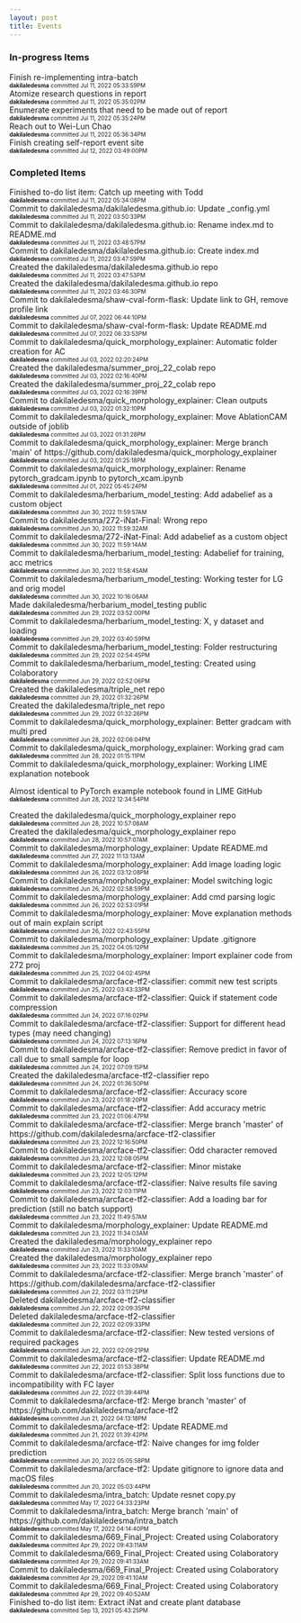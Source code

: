 ```yaml
---
layout: post
title: Events
---
```


### In-progress Items

<div class="message">
    Finish re-implementing intra-batch<br>
    <span style="font-size:10px;"><b>dakilaledesma</b> committed Jul 11, 2022 05:33:59PM</span>
</div>


<div class="message">
    Atomize research questions in report<br>
    <span style="font-size:10px;"><b>dakilaledesma</b> committed Jul 11, 2022 05:35:02PM</span>
</div>


<div class="message">
    Enumerate experiments that need to be made out of report<br>
    <span style="font-size:10px;"><b>dakilaledesma</b> committed Jul 11, 2022 05:35:24PM</span>
</div>


<div class="message">
    Reach out to Wei-Lun Chao<br>
    <span style="font-size:10px;"><b>dakilaledesma</b> committed Jul 11, 2022 05:36:34PM</span>
</div>


<div class="message">
    Finish creating self-report event site<br>
    <span style="font-size:10px;"><b>dakilaledesma</b> committed Jul 12, 2022 03:49:00PM</span>
</div>

### Completed Items

<div class="message">
    Finished to-do list item: Catch up meeting with Todd<br>
    <span style="font-size:10px;"><b>dakilaledesma</b> committed Jul 11, 2022 05:34:08PM</span>
</div>


<div class="message">
    Commit to dakilaledesma/dakilaledesma.github.io: Update _config.yml<br>
    <span style="font-size:10px;"><b>dakilaledesma</b> committed Jul 11, 2022 03:50:33PM</span>
</div>


<div class="message">
    Commit to dakilaledesma/dakilaledesma.github.io: Rename index.md to README.md<br>
    <span style="font-size:10px;"><b>dakilaledesma</b> committed Jul 11, 2022 03:48:57PM</span>
</div>


<div class="message">
    Commit to dakilaledesma/dakilaledesma.github.io: Create index.md<br>
    <span style="font-size:10px;"><b>dakilaledesma</b> committed Jul 11, 2022 03:47:59PM</span>
</div>


<div class="message">
    Created the dakilaledesma/dakilaledesma.github.io repo<br>
    <span style="font-size:10px;"><b>dakilaledesma</b> committed Jul 11, 2022 03:47:53PM</span>
</div>


<div class="message">
    Created the dakilaledesma/dakilaledesma.github.io repo<br>
    <span style="font-size:10px;"><b>dakilaledesma</b> committed Jul 11, 2022 03:46:30PM</span>
</div>


<div class="message">
    Commit to dakilaledesma/shaw-cval-form-flask: Update link to GH, remove profile link<br>
    <span style="font-size:10px;"><b>dakilaledesma</b> committed Jul 07, 2022 06:44:10PM</span>
</div>


<div class="message">
    Commit to dakilaledesma/shaw-cval-form-flask: Update README.md<br>
    <span style="font-size:10px;"><b>dakilaledesma</b> committed Jul 07, 2022 06:33:53PM</span>
</div>


<div class="message">
    Commit to dakilaledesma/quick_morphology_explainer: Automatic folder creation for AC<br>
    <span style="font-size:10px;"><b>dakilaledesma</b> committed Jul 03, 2022 02:20:24PM</span>
</div>


<div class="message">
    Created the dakilaledesma/summer_proj_22_colab repo<br>
    <span style="font-size:10px;"><b>dakilaledesma</b> committed Jul 03, 2022 02:16:40PM</span>
</div>


<div class="message">
    Created the dakilaledesma/summer_proj_22_colab repo<br>
    <span style="font-size:10px;"><b>dakilaledesma</b> committed Jul 03, 2022 02:16:39PM</span>
</div>


<div class="message">
    Commit to dakilaledesma/quick_morphology_explainer: Clean outputs<br>
    <span style="font-size:10px;"><b>dakilaledesma</b> committed Jul 03, 2022 01:32:10PM</span>
</div>


<div class="message">
    Commit to dakilaledesma/quick_morphology_explainer: Move AblationCAM outside of joblib<br>
    <span style="font-size:10px;"><b>dakilaledesma</b> committed Jul 03, 2022 01:31:28PM</span>
</div>


<div class="message">
    Commit to dakilaledesma/quick_morphology_explainer: Merge branch 'main' of https://github.com/dakilaledesma/quick_morphology_explainer<br>
    <span style="font-size:10px;"><b>dakilaledesma</b> committed Jul 03, 2022 01:25:18PM</span>
</div>


<div class="message">
    Commit to dakilaledesma/quick_morphology_explainer: Rename pytorch_gradcam.ipynb to pytorch_xcam.ipynb<br>
    <span style="font-size:10px;"><b>dakilaledesma</b> committed Jul 01, 2022 05:45:24PM</span>
</div>


<div class="message">
    Commit to dakilaledesma/herbarium_model_testing: Add adabelief as a custom object<br>
    <span style="font-size:10px;"><b>dakilaledesma</b> committed Jun 30, 2022 11:59:57AM</span>
</div>


<div class="message">
    Commit to dakilaledesma/272-iNat-Final: Wrong repo<br>
    <span style="font-size:10px;"><b>dakilaledesma</b> committed Jun 30, 2022 11:59:32AM</span>
</div>


<div class="message">
    Commit to dakilaledesma/272-iNat-Final: Add adabelief as a custom object<br>
    <span style="font-size:10px;"><b>dakilaledesma</b> committed Jun 30, 2022 11:59:14AM</span>
</div>


<div class="message">
    Commit to dakilaledesma/herbarium_model_testing: Adabelief for training, acc metrics<br>
    <span style="font-size:10px;"><b>dakilaledesma</b> committed Jun 30, 2022 11:58:45AM</span>
</div>


<div class="message">
    Commit to dakilaledesma/herbarium_model_testing: Working tester for LG and orig model<br>
    <span style="font-size:10px;"><b>dakilaledesma</b> committed Jun 30, 2022 10:16:06AM</span>
</div>


<div class="message">
    Made dakilaledesma/herbarium_model_testing public<br>
    <span style="font-size:10px;"><b>dakilaledesma</b> committed Jun 29, 2022 03:52:00PM</span>
</div>


<div class="message">
    Commit to dakilaledesma/herbarium_model_testing: X, y dataset and loading<br>
    <span style="font-size:10px;"><b>dakilaledesma</b> committed Jun 29, 2022 03:40:59PM</span>
</div>


<div class="message">
    Commit to dakilaledesma/herbarium_model_testing: Folder restructuring<br>
    <span style="font-size:10px;"><b>dakilaledesma</b> committed Jun 29, 2022 02:54:45PM</span>
</div>


<div class="message">
    Commit to dakilaledesma/herbarium_model_testing: Created using Colaboratory<br>
    <span style="font-size:10px;"><b>dakilaledesma</b> committed Jun 29, 2022 02:52:06PM</span>
</div>


<div class="message">
    Created the dakilaledesma/triple_net repo<br>
    <span style="font-size:10px;"><b>dakilaledesma</b> committed Jun 29, 2022 01:32:26PM</span>
</div>


<div class="message">
    Created the dakilaledesma/triple_net repo<br>
    <span style="font-size:10px;"><b>dakilaledesma</b> committed Jun 29, 2022 01:32:26PM</span>
</div>


<div class="message">
    Commit to dakilaledesma/quick_morphology_explainer: Better gradcam with multi pred<br>
    <span style="font-size:10px;"><b>dakilaledesma</b> committed Jun 28, 2022 02:06:04PM</span>
</div>


<div class="message">
    Commit to dakilaledesma/quick_morphology_explainer: Working grad cam<br>
    <span style="font-size:10px;"><b>dakilaledesma</b> committed Jun 28, 2022 01:15:11PM</span>
</div>


<div class="message">
    Commit to dakilaledesma/quick_morphology_explainer: Working LIME explanation notebook

Almost identical to PyTorch example notebook found in LIME GitHub<br>
    <span style="font-size:10px;"><b>dakilaledesma</b> committed Jun 28, 2022 12:34:54PM</span>
</div>


<div class="message">
    Created the dakilaledesma/quick_morphology_explainer repo<br>
    <span style="font-size:10px;"><b>dakilaledesma</b> committed Jun 28, 2022 10:57:08AM</span>
</div>


<div class="message">
    Created the dakilaledesma/quick_morphology_explainer repo<br>
    <span style="font-size:10px;"><b>dakilaledesma</b> committed Jun 28, 2022 10:57:07AM</span>
</div>


<div class="message">
    Commit to dakilaledesma/morphology_explainer: Update README.md<br>
    <span style="font-size:10px;"><b>dakilaledesma</b> committed Jun 27, 2022 11:13:13AM</span>
</div>


<div class="message">
    Commit to dakilaledesma/morphology_explainer: Add image loading logic<br>
    <span style="font-size:10px;"><b>dakilaledesma</b> committed Jun 26, 2022 03:12:08PM</span>
</div>


<div class="message">
    Commit to dakilaledesma/morphology_explainer: Model switching logic<br>
    <span style="font-size:10px;"><b>dakilaledesma</b> committed Jun 26, 2022 02:58:59PM</span>
</div>


<div class="message">
    Commit to dakilaledesma/morphology_explainer: Add cmd parsing logic<br>
    <span style="font-size:10px;"><b>dakilaledesma</b> committed Jun 26, 2022 02:53:01PM</span>
</div>


<div class="message">
    Commit to dakilaledesma/morphology_explainer: Move explanation methods out of main explain script<br>
    <span style="font-size:10px;"><b>dakilaledesma</b> committed Jun 26, 2022 02:43:55PM</span>
</div>


<div class="message">
    Commit to dakilaledesma/morphology_explainer: Update .gitignore<br>
    <span style="font-size:10px;"><b>dakilaledesma</b> committed Jun 25, 2022 04:05:12PM</span>
</div>


<div class="message">
    Commit to dakilaledesma/morphology_explainer: Import explainer code from 272 proj<br>
    <span style="font-size:10px;"><b>dakilaledesma</b> committed Jun 25, 2022 04:02:45PM</span>
</div>


<div class="message">
    Commit to dakilaledesma/arcface-tf2-classifier: commit new test scripts<br>
    <span style="font-size:10px;"><b>dakilaledesma</b> committed Jun 25, 2022 03:43:33PM</span>
</div>


<div class="message">
    Commit to dakilaledesma/arcface-tf2-classifier: Quick if statement code compression<br>
    <span style="font-size:10px;"><b>dakilaledesma</b> committed Jun 24, 2022 07:16:02PM</span>
</div>


<div class="message">
    Commit to dakilaledesma/arcface-tf2-classifier: Support for different head types (may need changing)<br>
    <span style="font-size:10px;"><b>dakilaledesma</b> committed Jun 24, 2022 07:13:16PM</span>
</div>


<div class="message">
    Commit to dakilaledesma/arcface-tf2-classifier: Remove predict in favor of call due to small sample for loop<br>
    <span style="font-size:10px;"><b>dakilaledesma</b> committed Jun 24, 2022 07:09:15PM</span>
</div>


<div class="message">
    Created the dakilaledesma/arcface-tf2-classifier repo<br>
    <span style="font-size:10px;"><b>dakilaledesma</b> committed Jun 24, 2022 01:36:50PM</span>
</div>


<div class="message">
    Commit to dakilaledesma/arcface-tf2-classifier: Accuracy score<br>
    <span style="font-size:10px;"><b>dakilaledesma</b> committed Jun 23, 2022 01:18:20PM</span>
</div>


<div class="message">
    Commit to dakilaledesma/arcface-tf2-classifier: Add accuracy metric<br>
    <span style="font-size:10px;"><b>dakilaledesma</b> committed Jun 23, 2022 01:06:47PM</span>
</div>


<div class="message">
    Commit to dakilaledesma/arcface-tf2-classifier: Merge branch 'master' of https://github.com/dakilaledesma/arcface-tf2-classifier<br>
    <span style="font-size:10px;"><b>dakilaledesma</b> committed Jun 23, 2022 12:16:50PM</span>
</div>


<div class="message">
    Commit to dakilaledesma/arcface-tf2-classifier: Odd character removed<br>
    <span style="font-size:10px;"><b>dakilaledesma</b> committed Jun 23, 2022 12:08:05PM</span>
</div>


<div class="message">
    Commit to dakilaledesma/arcface-tf2-classifier: Minor mistake<br>
    <span style="font-size:10px;"><b>dakilaledesma</b> committed Jun 23, 2022 12:05:12PM</span>
</div>


<div class="message">
    Commit to dakilaledesma/arcface-tf2-classifier: Naive results file saving<br>
    <span style="font-size:10px;"><b>dakilaledesma</b> committed Jun 23, 2022 12:03:11PM</span>
</div>


<div class="message">
    Commit to dakilaledesma/arcface-tf2-classifier: Add a loading bar for prediction (still no batch support)<br>
    <span style="font-size:10px;"><b>dakilaledesma</b> committed Jun 23, 2022 11:49:57AM</span>
</div>


<div class="message">
    Commit to dakilaledesma/morphology_explainer: Update README.md<br>
    <span style="font-size:10px;"><b>dakilaledesma</b> committed Jun 23, 2022 11:34:03AM</span>
</div>


<div class="message">
    Created the dakilaledesma/morphology_explainer repo<br>
    <span style="font-size:10px;"><b>dakilaledesma</b> committed Jun 23, 2022 11:33:10AM</span>
</div>


<div class="message">
    Created the dakilaledesma/morphology_explainer repo<br>
    <span style="font-size:10px;"><b>dakilaledesma</b> committed Jun 23, 2022 11:33:09AM</span>
</div>


<div class="message">
    Commit to dakilaledesma/arcface-tf2-classifier: Merge branch 'master' of https://github.com/dakilaledesma/arcface-tf2-classifier<br>
    <span style="font-size:10px;"><b>dakilaledesma</b> committed Jun 22, 2022 03:11:25PM</span>
</div>


<div class="message">
    Deleted dakilaledesma/arcface-tf2-classifier<br>
    <span style="font-size:10px;"><b>dakilaledesma</b> committed Jun 22, 2022 02:09:35PM</span>
</div>


<div class="message">
    Deleted dakilaledesma/arcface-tf2-classifier<br>
    <span style="font-size:10px;"><b>dakilaledesma</b> committed Jun 22, 2022 02:09:33PM</span>
</div>


<div class="message">
    Commit to dakilaledesma/arcface-tf2-classifier: New tested versions of required packages<br>
    <span style="font-size:10px;"><b>dakilaledesma</b> committed Jun 22, 2022 02:09:21PM</span>
</div>


<div class="message">
    Commit to dakilaledesma/arcface-tf2-classifier: Update README.md<br>
    <span style="font-size:10px;"><b>dakilaledesma</b> committed Jun 22, 2022 01:53:38PM</span>
</div>


<div class="message">
    Commit to dakilaledesma/arcface-tf2-classifier: Split loss functions due to incompatibility with FC layer<br>
    <span style="font-size:10px;"><b>dakilaledesma</b> committed Jun 22, 2022 01:39:44PM</span>
</div>


<div class="message">
    Commit to dakilaledesma/arcface-tf2: Merge branch 'master' of https://github.com/dakilaledesma/arcface-tf2<br>
    <span style="font-size:10px;"><b>dakilaledesma</b> committed Jun 21, 2022 04:13:18PM</span>
</div>


<div class="message">
    Commit to dakilaledesma/arcface-tf2: Update README.md<br>
    <span style="font-size:10px;"><b>dakilaledesma</b> committed Jun 21, 2022 01:39:42PM</span>
</div>


<div class="message">
    Commit to dakilaledesma/arcface-tf2: Naive changes for img folder prediction<br>
    <span style="font-size:10px;"><b>dakilaledesma</b> committed Jun 20, 2022 05:05:58PM</span>
</div>


<div class="message">
    Commit to dakilaledesma/arcface-tf2: Update gitignore to ignore data and macOS files<br>
    <span style="font-size:10px;"><b>dakilaledesma</b> committed Jun 20, 2022 05:03:44PM</span>
</div>


<div class="message">
    Commit to dakilaledesma/intra_batch: Update resnet copy.py<br>
    <span style="font-size:10px;"><b>dakilaledesma</b> committed May 17, 2022 04:33:23PM</span>
</div>


<div class="message">
    Commit to dakilaledesma/intra_batch: Merge branch 'main' of https://github.com/dakilaledesma/intra_batch<br>
    <span style="font-size:10px;"><b>dakilaledesma</b> committed May 17, 2022 04:14:40PM</span>
</div>


<div class="message">
    Commit to dakilaledesma/669_Final_Project: Created using Colaboratory<br>
    <span style="font-size:10px;"><b>dakilaledesma</b> committed Apr 29, 2022 09:43:11AM</span>
</div>


<div class="message">
    Commit to dakilaledesma/669_Final_Project: Created using Colaboratory<br>
    <span style="font-size:10px;"><b>dakilaledesma</b> committed Apr 29, 2022 09:41:33AM</span>
</div>


<div class="message">
    Commit to dakilaledesma/669_Final_Project: Created using Colaboratory<br>
    <span style="font-size:10px;"><b>dakilaledesma</b> committed Apr 29, 2022 09:41:10AM</span>
</div>


<div class="message">
    Commit to dakilaledesma/669_Final_Project: Created using Colaboratory<br>
    <span style="font-size:10px;"><b>dakilaledesma</b> committed Apr 29, 2022 09:40:52AM</span>
</div>


<div class="message">
    Finished to-do list item: Extract iNat and create plant database<br>
    <span style="font-size:10px;"><b>dakilaledesma</b> committed Sep 13, 2021 05:43:25PM</span>
</div>
